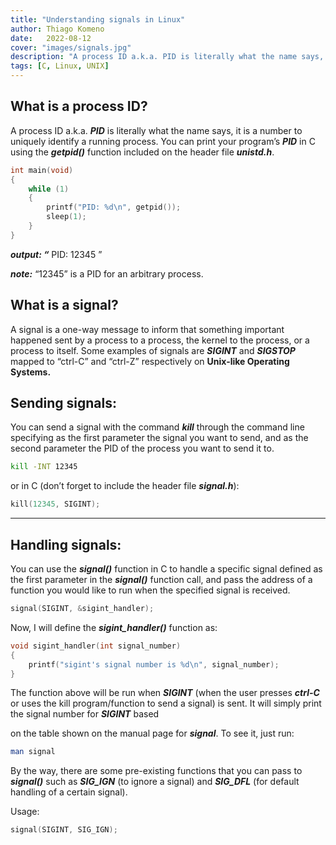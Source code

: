 ```yaml
---
title: "Understanding signals in Linux"
author: Thiago Komeno
date:   2022-08-12
cover: "images/signals.jpg"
description: "A process ID a.k.a. PID is literally what the name says, it is a number to uniquely identify a running process. You can print your program’s PID in C using the getpid() function included on the header file unistd.h."
tags: [C, Linux, UNIX]
---
```


## What is a process ID?

A process ID a.k.a. ***PID*** is literally what the name says, it is a number to uniquely identify a running process. You can print your program’s ***PID*** in C using the ***getpid()*** function included on the header file ***unistd.h***.

```c
int main(void)
{
	while (1)
	{
		printf("PID: %d\n", getpid());
		sleep(1);
	}
}
```

***output: “*** PID: 12345 ”

***note:*** “12345” is a PID for an arbitrary process.

## What is a signal?

A signal is a one-way message to inform that something important happened sent by a process to a process, the kernel to the process, or a process to itself. Some examples of signals are ***SIGINT*** and ***SIGSTOP*** mapped to “ctrl-C” and “ctrl-Z” respectively on **Unix-like Operating Systems.**

## Sending signals:

You can send a signal with the command ***kill*** through the command line specifying as the first parameter the signal you want to send, and as the second parameter the PID of the process you want to send it to.

```bash
kill -INT 12345
```

or in C (don’t forget to include the header file ***signal.h***):

```c
kill(12345, SIGINT);
```

---

## Handling signals:

You can use the ***signal()*** function in C to handle a specific signal defined as the first parameter in the ***signal()*** function call, and pass the address of a function you would like to run when the specified signal is received.

```c
signal(SIGINT, &sigint_handler);
```

Now, I will define the ***sigint_handler()*** function as:

```c
void sigint_handler(int signal_number)
{
	printf("sigint's signal number is %d\n", signal_number);
}
```

The function above will be run when ***SIGINT*** (when the user presses ***ctrl-C*** or uses the kill program/function to send a signal) is sent. It will simply print the signal number for ***SIGINT*** based

 on the table shown on the manual page for ***signal***. To see it, just run:

```bash
man signal
```

By the way, there are some pre-existing functions that you can pass to ***signal()*** such as ***SIG_IGN*** (to ignore a signal) and ***SIG_DFL*** (for default handling of a certain signal).

Usage:

```c
signal(SIGINT, SIG_IGN);
```
